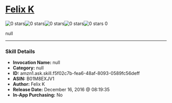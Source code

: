 # [Felix K](http://alexa.amazon.com/#skills/amzn1.ask.skill.f5f02c7b-fea6-48af-8093-0589fc56deff)
![0 stars](../../images/ic_star_border_black_18dp_1x.png)![0 stars](../../images/ic_star_border_black_18dp_1x.png)![0 stars](../../images/ic_star_border_black_18dp_1x.png)![0 stars](../../images/ic_star_border_black_18dp_1x.png)![0 stars](../../images/ic_star_border_black_18dp_1x.png) 0

null

***

### Skill Details

* **Invocation Name:** null
* **Category:** null
* **ID:** amzn1.ask.skill.f5f02c7b-fea6-48af-8093-0589fc56deff
* **ASIN:** B01M8EXJV1
* **Author:** Felix K
* **Release Date:** December 16, 2016 @ 08:19:35
* **In-App Purchasing:** No
